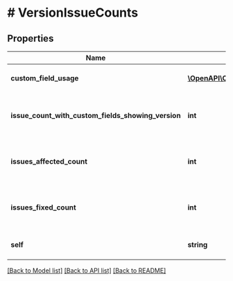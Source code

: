# # VersionIssueCounts

## Properties

Name | Type | Description | Notes
------------ | ------------- | ------------- | -------------
**custom_field_usage** | [**\OpenAPI\Client\Model\VersionUsageInCustomField[]**](VersionUsageInCustomField.md) | List of custom fields using the version. | [optional] [readonly]
**issue_count_with_custom_fields_showing_version** | **int** | Count of issues where a version custom field is set to the version. | [optional] [readonly]
**issues_affected_count** | **int** | Count of issues where the &#x60;affectedVersion&#x60; is set to the version. | [optional] [readonly]
**issues_fixed_count** | **int** | Count of issues where the &#x60;fixVersion&#x60; is set to the version. | [optional] [readonly]
**self** | **string** | The URL of these count details. | [optional] [readonly]

[[Back to Model list]](../../README.md#models) [[Back to API list]](../../README.md#endpoints) [[Back to README]](../../README.md)
